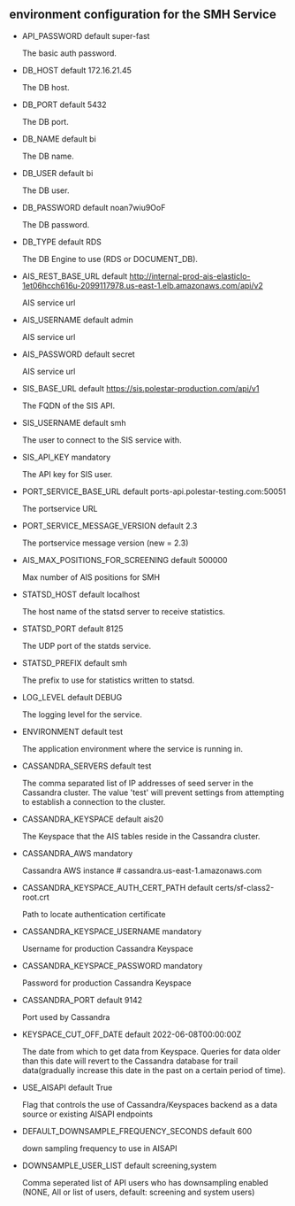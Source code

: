 ## environment configuration for the SMH Service

- API_PASSWORD default super-fast

    The basic auth password.

- DB_HOST default 172.16.21.45

    The DB host.

- DB_PORT default 5432

    The DB port.

- DB_NAME default bi

    The DB name.

- DB_USER default bi

    The DB user.

- DB_PASSWORD default noan7wiu9OoF

    The DB password.

- DB_TYPE default RDS 

    The DB Engine to use (RDS or DOCUMENT_DB).
    
- AIS_REST_BASE_URL default http://internal-prod-ais-elasticlo-1et06hcch616u-2099117978.us-east-1.elb.amazonaws.com/api/v2

    AIS service url

- AIS_USERNAME default admin

    AIS service url

- AIS_PASSWORD default secret

    AIS service url

- SIS_BASE_URL default https://sis.polestar-production.com/api/v1

    The FQDN of the SIS API.

- SIS_USERNAME default smh

    The user to connect to the SIS service with.

- SIS_API_KEY mandatory

    The API key for SIS user.

- PORT_SERVICE_BASE_URL default ports-api.polestar-testing.com:50051

    The portservice URL
    
- PORT_SERVICE_MESSAGE_VERSION default 2.3

    The portservice message version (new = 2.3)     

- AIS_MAX_POSITIONS_FOR_SCREENING default 500000

    Max number of AIS positions for SMH

- STATSD_HOST default localhost

    The host name of the statsd server to receive statistics.

- STATSD_PORT default 8125

    The UDP port of the statds service.

- STATSD_PREFIX default smh

    The prefix to use for statistics written to statsd.

- LOG_LEVEL default DEBUG

    The logging level for the service.

- ENVIRONMENT default test

    The application environment where the service is running in.

- CASSANDRA_SERVERS default test

    The comma separated list of IP addresses of seed server in the Cassandra
    cluster.  The value 'test' will prevent settings from attempting
    to establish a connection to the cluster.

- CASSANDRA_KEYSPACE default ais20

    The Keyspace that the AIS tables reside in the Cassandra cluster.

- CASSANDRA_AWS mandatory

    Cassandra AWS instance # cassandra.us-east-1.amazonaws.com

- CASSANDRA_KEYSPACE_AUTH_CERT_PATH default certs/sf-class2-root.crt

    Path to locate authentication certificate

- CASSANDRA_KEYSPACE_USERNAME mandatory

    Username for production Cassandra Keyspace

- CASSANDRA_KEYSPACE_PASSWORD mandatory

    Password for production Cassandra Keyspace

- CASSANDRA_PORT default 9142

    Port used by Cassandra

- KEYSPACE_CUT_OFF_DATE default 2022-06-08T00:00:00Z

    The date from which to get data from Keyspace. Queries for data older than this date
    will revert to the Cassandra database for trail data(gradually increase this date
    in the past on a certain period of time).

- USE_AISAPI default True

    Flag that controls the use of Cassandra/Keyspaces backend as a data source or existing
    AISAPI endpoints

- DEFAULT_DOWNSAMPLE_FREQUENCY_SECONDS default 600

    down sampling frequency to use in AISAPI

- DOWNSAMPLE_USER_LIST default screening,system

    Comma seperated list of API users who has downsampling enabled (NONE, All or list of users, default: screening and system users)
